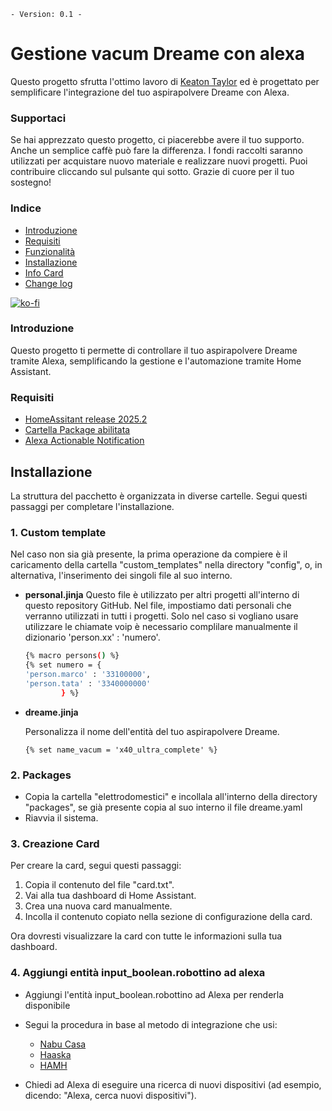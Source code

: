 `- Version: 0.1 -`

# Gestione vacum Dreame con alexa

Questo progetto sfrutta l'ottimo lavoro di [Keaton Taylor](https://github.com/keatontaylor/alexa-actions) ed è progettato per semplificare l'integrazione del tuo aspirapolvere Dreame con Alexa.

### **Supportaci**

Se hai apprezzato questo progetto, ci piacerebbe avere il tuo supporto. Anche un semplice caffè può fare la differenza. 
I fondi raccolti saranno utilizzati per acquistare nuovo materiale e realizzare nuovi progetti. Puoi contribuire cliccando sul pulsante qui sotto. 
Grazie di cuore per il tuo sostegno!

### **Indice**

- [Introduzione](#introduzione)
- [Requisiti](#requisiti)
- [Funzionalità](#funzionalità)
- [Installazione](#installazione)
- [Info Card](#card)
- [Change log](#change-log)

[![ko-fi](https://ko-fi.com/img/githubbutton_sm.svg)](https://ko-fi.com/M4M1MI00I)

### **Introduzione**

Questo progetto ti permette di controllare il tuo aspirapolvere Dreame tramite Alexa, semplificando la gestione e l'automazione tramite Home Assistant.

### **Requisiti**

- [HomeAssitant release 2025.2 ](https://www.home-assistant.io/blog/2025/02/05/release-20252/)
- [Cartella Package abilitata](https://www.home-assistant.io/docs/configuration/packages/)
- [Alexa Actionable Notification](https://indomus.it/progetti/home-assistant-e-le-notifiche-azionabili-di-amazon-alexa/)

## Installazione

La struttura del pacchetto è organizzata in diverse cartelle. Segui questi passaggi per completare l'installazione.

### 1. **Custom template**

Nel caso non sia già presente, la prima operazione da compiere è il caricamento della cartella "custom_templates" nella directory "config", o, in alternativa, l'inserimento dei singoli file al suo interno.

- **personal.jinja**
Questo file è utilizzato per altri progetti all'interno di questo repository GitHub. Nel file, impostiamo dati personali che verranno utilizzati in tutti i progetti.
Solo nel caso si vogliano usare utilizzare le chiamate voip è necessario complilare manualmente il dizionario 'person.xx' : 'numero'.

    ```bash
    {% macro persons() %}
    {% set numero = { 
    'person.marco' : '33100000',
    'person.tata' : '3340000000' 
            } %}  
    ```

- **dreame.jinja**

  Personalizza il nome dell'entità del tuo aspirapolvere Dreame.

  ```jinja
  {% set name_vacum = 'x40_ultra_complete' %}
  ```

### 2. Packages

- Copia la cartella "elettrodomestici" e incollala all'interno della directory "packages", se già presente copia al suo interno il file dreame.yaml
- Riavvia il sistema.


### 3. Creazione Card

Per creare la card, segui questi passaggi:

1. Copia il contenuto del file "card.txt".
2. Vai alla tua dashboard di Home Assistant.
3. Crea una nuova card manualmente.
4. Incolla il contenuto copiato nella sezione di configurazione della card.

Ora dovresti visualizzare la card con tutte le informazioni sulla tua dashboard.

### 4. Aggiungi entità input_boolean.robottino ad alexa

- Aggiungi l'entità input_boolean.robottino ad Alexa per renderla disponibile
- Segui la procedura in base al metodo di integrazione che usi:

  - [Nabu Casa](https://www.nabucasa.com/)
  - [Haaska](https://indomus.it/guide/integrare-gratuitamente-amazon-echo-alexa-con-home-assistant-via-haaska-e-aws/)
  - [HAMH](https://indomus.it/componenti/home-assistant-matter-hub-aka-hamh/)
- Chiedi ad Alexa di eseguire una ricerca di nuovi dispositivi (ad esempio, dicendo: "Alexa, cerca nuovi dispositivi").
